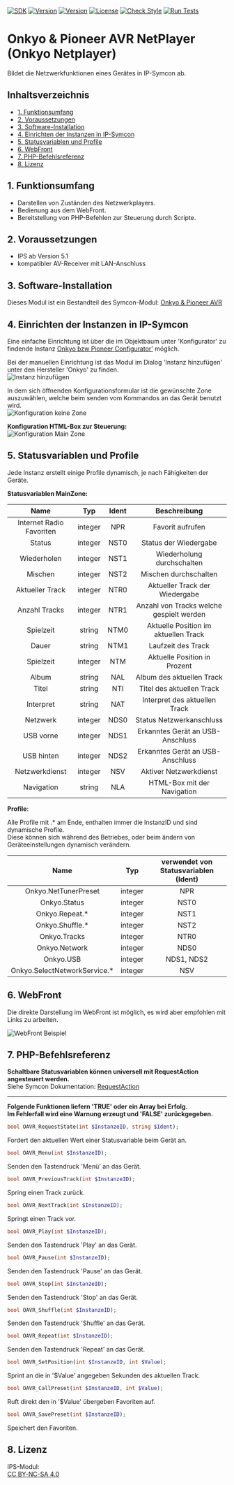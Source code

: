 [![SDK](https://img.shields.io/badge/Symcon-PHPModul-red.svg)](https://www.symcon.de/service/dokumentation/entwicklerbereich/sdk-tools/sdk-php/)
[![Version](https://img.shields.io/badge/Modul%20Version-2.00-blue.svg)]()
[![Version](https://img.shields.io/badge/Symcon%20Version-5.1%20%3E-green.svg)](https://www.symcon.de/forum/threads/30857-IP-Symcon-5-1-%28Stable%29-Changelog)
[![License](https://img.shields.io/badge/License-CC%20BY--NC--SA%204.0-green.svg)](https://creativecommons.org/licenses/by-nc-sa/4.0/)
[![Check Style](https://github.com/Nall-chan/OnkyoAVR/workflows/Check%20Style/badge.svg)](https://github.com/Nall-chan/OnkyoAVR/actions) [![Run Tests](https://github.com/Nall-chan/OnkyoAVR/workflows/Run%20Tests/badge.svg)](https://github.com/Nall-chan/OnkyoAVR/actions)  


# Onkyo & Pioneer AVR NetPlayer (Onkyo Netplayer) <!-- omit in toc -->
Bildet die Netzwerkfunktionen eines Gerätes in IP-Symcon ab.  

## Inhaltsverzeichnis  <!-- omit in toc -->

- [1. Funktionsumfang](#1-funktionsumfang)
- [2. Voraussetzungen](#2-voraussetzungen)
- [3. Software-Installation](#3-software-installation)
- [4. Einrichten der Instanzen in IP-Symcon](#4-einrichten-der-instanzen-in-ip-symcon)
- [5. Statusvariablen und Profile](#5-statusvariablen-und-profile)
- [6. WebFront](#6-webfront)
- [7. PHP-Befehlsreferenz](#7-php-befehlsreferenz)
- [8. Lizenz](#8-lizenz)

## 1. Funktionsumfang

 - Darstellen von Zuständen des Netzwerkplayers.    
 - Bedienung aus dem WebFront.  
 - Bereitstellung von PHP-Befehlen zur Steuerung durch Scripte.  

## 2. Voraussetzungen

 - IPS ab Version 5.1  
 - kompatibler AV-Receiver mit LAN-Anschluss  

## 3. Software-Installation

Dieses Modul ist ein Bestandteil des Symcon-Modul: [Onkyo & Pioneer AVR](../)  

## 4. Einrichten der Instanzen in IP-Symcon

Eine einfache Einrichtung ist über die im Objektbaum unter 'Konfigurator' zu findende Instanz [Onkyo bzw Pioneer Configurator'](../OnkyoConfigurator/) möglich.  

Bei der manuellen Einrichtung ist das Modul im Dialog 'Instanz hinzufügen' unter den Hersteller 'Onkyo' zu finden.  
![Instanz hinzufügen](../imgs/instanzen.png)  

In dem sich öffnenden Konfigurationsformular ist die gewünschte Zone auszuwählen, welche beim senden vom Kommandos an das Gerät benutzt wird.  
![Konfiguration keine Zone](../imgs/conf_netplayer1.png)  

**Konfiguration HTML-Box zur Steuerung:**  
![Konfiguration Main Zone](../imgs/conf_netplayer2.png)  

## 5. Statusvariablen und Profile

Jede Instanz erstellt einige Profile dynamisch, je nach Fähigkeiten der Geräte.  

**Statusvariablen MainZone:**  

|           Name           |   Typ   | Ident |               Beschreibung               |
| :----------------------: | :-----: | :---: | :--------------------------------------: |
| Internet Radio Favoriten | integer |  NPR  |             Favorit aufrufen             |
|          Status          | integer | NST0  |          Status der Wiedergabe           |
|       Wiederholen        | integer | NST1  |        Wiederholung durchschalten        |
|         Mischen          | integer | NST2  |          Mischen durchschalten           |
|     Aktueller Track      | integer | NTR0  |      Aktueller Track der Wiedergabe      |
|      Anzahl Tracks       | integer | NTR1  | Anzahl von Tracks welche gespielt werden |
|        Spielzeit         | string  | NTM0  |   Aktuelle Position im aktuellen Track   |
|          Dauer           | string  | NTM1  |            Laufzeit des Track            |
|        Spielzeit         | integer |  NTM  |       Aktuelle Position in Prozent       |
|          Album           | string  |  NAL  |        Album des aktuellen Track         |
|          Titel           | string  |  NTI  |        Titel des aktuellen Track         |
|        Interpret         | string  |  NAT  |      Interpret des aktuellen Track       |
|         Netzwerk         | integer | NDS0  |         Status Netzwerkanschluss         |
|        USB vorne         | integer | NDS1  |     Erkanntes Gerät an USB-Anschluss     |
|        USB hinten        | integer | NDS2  |     Erkanntes Gerät an USB-Anschluss     |
|      Netzwerkdienst      | integer |  NSV  |          Aktiver Netzwerkdienst          |
|        Navigation        | string  |  NLA  |       HTML-Box mit der Navigation        |


**Profile**:
 
 Alle Profile mit .* am Ende, enthalten immer die InstanzID und sind dynamische Profile.  
 Diese können sich während des Betriebes, oder beim ändern von Geräteeinstellungen dynamisch verändern.  

|             Name             |   Typ   | verwendet von Statusvariablen  (Ident) |
| :--------------------------: | :-----: | :------------------------------------: |
|     Onkyo.NetTunerPreset     | integer |                  NPR                   |
|         Onkyo.Status         | integer |                  NST0                  |
|        Onkyo.Repeat.*        | integer |                  NST1                  |
|       Onkyo.Shuffle.*        | integer |                  NST2                  |
|         Onkyo.Tracks         | integer |                  NTR0                  |
|        Onkyo.Network         | integer |                  NDS0                  |
|          Onkyo.USB           | integer |               NDS1, NDS2               |
| Onkyo.SelectNetworkService.* | integer |                  NSV                   |

## 6. WebFront

Die direkte Darstellung im WebFront ist möglich, es wird aber empfohlen mit Links zu arbeiten.  

![WebFront Beispiel](../imgs/webfront_netplayer.png)  


## 7. PHP-Befehlsreferenz

**Schaltbare Statusvariablen können universell mit RequestAction angesteuert werden.**  
Siehe Symcon Dokumentation: [RequestAction](https://www.symcon.de/service/dokumentation/befehlsreferenz/variablenzugriff/requestaction/)

---  

**Folgende Funktionen liefern 'TRUE' oder ein Array bei Erfolg.  
Im Fehlerfall wird eine Warnung erzeugt und 'FALSE' zurückgegeben.**  


```php
bool OAVR_RequestState(int $InstanzeID, string $Ident);
```
Fordert den aktuellen Wert einer Statusvariable beim Gerät an.  

```php
bool OAVR_Menu(int $InstanzeID);
```
Senden den Tastendruck 'Menü' an das Gerät.  

```php
bool OAVR_PreviousTrack(int $InstanzeID);
```
Spring einen Track zurück.  
  
```php
bool OAVR_NextTrack(int $InstanzeID);
```
Springt einen Track vor.  
  
```php
bool OAVR_Play(int $InstanzeID);
```
Senden den Tastendruck 'Play' an das Gerät.  
  
```php
bool OAVR_Pause(int $InstanzeID);
```
Senden den Tastendruck 'Pause' an das Gerät.  
  
```php
bool OAVR_Stop(int $InstanzeID);
```
Senden den Tastendruck 'Stop' an das Gerät.  
  
```php
bool OAVR_Shuffle(int $InstanzeID);
```
Senden den Tastendruck 'Shuffle' an das Gerät.  
  
```php
bool OAVR_Repeat(int $InstanzeID);
```
Senden den Tastendruck 'Repeat' an das Gerät.  
  
```php
bool OAVR_SetPosition(int $InstanzeID, int $Value);
```
Sprint an die in '$Value' angegeben Sekunden des aktuellen Track.  
  
```php
bool OAVR_CallPreset(int $InstanzeID, int $Value);
```
Ruft direkt den in '$Value' übergeben Favoriten auf.  
  
```php
bool OAVR_SavePreset(int $InstanzeID);
```
Speichert den Favoriten.  
 

## 8. Lizenz

  IPS-Modul:  
  [CC BY-NC-SA 4.0](https://creativecommons.org/licenses/by-nc-sa/4.0/)  
